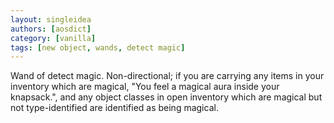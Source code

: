 ```yaml
---
layout: singleidea
authors: [aosdict]
category: [vanilla]
tags: [new object, wands, detect magic]
---
```

Wand of detect magic. Non-directional; if you are carrying any items in your inventory which are magical, "You feel a magical aura inside your knapsack.", and any object classes in open inventory which are magical but not type-identified are identified as being magical.
